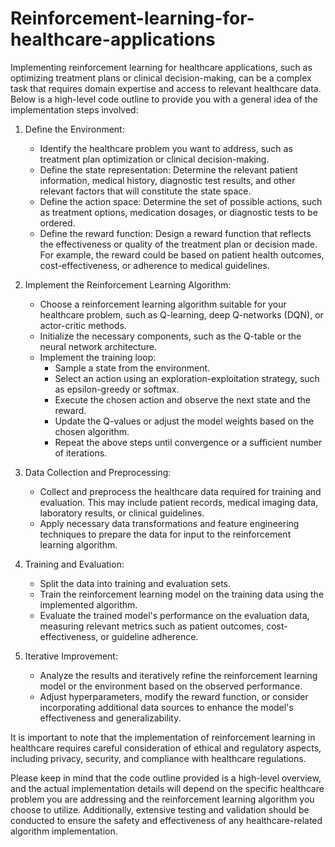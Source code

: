 # Reinforcement-learning-for-healthcare-applications

Implementing reinforcement learning for healthcare applications, such as optimizing treatment plans or clinical decision-making, can be a complex task that requires domain expertise and access to relevant healthcare data. Below is a high-level code outline to provide you with a general idea of the implementation steps involved:

1. Define the Environment:
   - Identify the healthcare problem you want to address, such as treatment plan optimization or clinical decision-making.
   - Define the state representation: Determine the relevant patient information, medical history, diagnostic test results, and other relevant factors that will constitute the state space.
   - Define the action space: Determine the set of possible actions, such as treatment options, medication dosages, or diagnostic tests to be ordered.
   - Define the reward function: Design a reward function that reflects the effectiveness or quality of the treatment plan or decision made. For example, the reward could be based on patient health outcomes, cost-effectiveness, or adherence to medical guidelines.

2. Implement the Reinforcement Learning Algorithm:
   - Choose a reinforcement learning algorithm suitable for your healthcare problem, such as Q-learning, deep Q-networks (DQN), or actor-critic methods.
   - Initialize the necessary components, such as the Q-table or the neural network architecture.
   - Implement the training loop:
     - Sample a state from the environment.
     - Select an action using an exploration-exploitation strategy, such as epsilon-greedy or softmax.
     - Execute the chosen action and observe the next state and the reward.
     - Update the Q-values or adjust the model weights based on the chosen algorithm.
     - Repeat the above steps until convergence or a sufficient number of iterations.

3. Data Collection and Preprocessing:
   - Collect and preprocess the healthcare data required for training and evaluation. This may include patient records, medical imaging data, laboratory results, or clinical guidelines.
   - Apply necessary data transformations and feature engineering techniques to prepare the data for input to the reinforcement learning algorithm.

4. Training and Evaluation:
   - Split the data into training and evaluation sets.
   - Train the reinforcement learning model on the training data using the implemented algorithm.
   - Evaluate the trained model's performance on the evaluation data, measuring relevant metrics such as patient outcomes, cost-effectiveness, or guideline adherence.

5. Iterative Improvement:
   - Analyze the results and iteratively refine the reinforcement learning model or the environment based on the observed performance.
   - Adjust hyperparameters, modify the reward function, or consider incorporating additional data sources to enhance the model's effectiveness and generalizability.

It is important to note that the implementation of reinforcement learning in healthcare requires careful consideration of ethical and regulatory aspects, including privacy, security, and compliance with healthcare regulations.

Please keep in mind that the code outline provided is a high-level overview, and the actual implementation details will depend on the specific healthcare problem you are addressing and the reinforcement learning algorithm you choose to utilize. Additionally, extensive testing and validation should be conducted to ensure the safety and effectiveness of any healthcare-related algorithm implementation.
